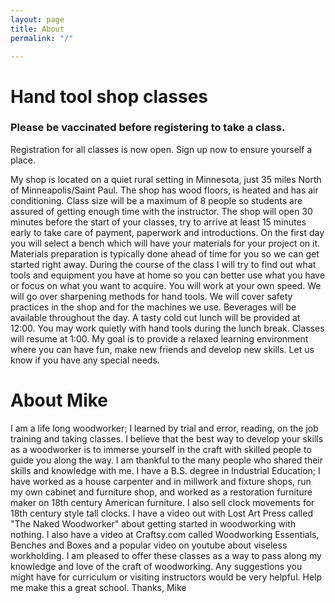 ```yaml
---
layout: page
title: About
permalink: "/"

---
```

# Hand tool shop classes

### Please be vaccinated before registering to take a class.

Registration for all classes is now open. Sign up now to ensure yourself a place.

My shop is located on a quiet rural setting in Minnesota, just 35 miles North of Minneapolis/Saint Paul. The shop has wood floors, is heated and has air conditioning. Class size will be a maximum of 8 people so students are assured of getting enough time with the instructor. The shop will open 30 minutes before the start of your classes, try to arrive at least 15 minutes early to take care of payment, paperwork and introductions. On the first day you will select a bench which will have your materials for your project on it. Materials preparation is typically done ahead of time for you so we can get started right away. During the course of the class I will try to find out what tools and equipment you have at home so you can better use what you have or focus on what you want to acquire. You will work at your own speed. We will go over sharpening methods for hand tools. We will cover safety practices in the shop and for the machines we use. Beverages will be available throughout the day. A tasty cold cut lunch will be provided at 12:00. You may work quietly with hand tools during the lunch break. Classes will resume at 1:00.  My goal is to provide a relaxed learning environment where you can have fun, make new friends and develop new skills. Let us know if you have any special needs.

# About Mike

I am a life long woodworker; I learned by trial and error, reading, on the job training and taking classes. I believe that the best way to develop your skills as a woodworker is to immerse yourself in the craft with skilled people to guide you along the way. I am thankful to the many people who shared their skills and knowledge with me. I have a B.S. degree in Industrial Education; I have worked as a house carpenter and in millwork and fixture shops, run my own cabinet and furniture shop, and worked as a restoration furniture maker on 18th century American furniture. I also sell clock movements for 18th century style tall clocks. I have a video out with Lost Art Press called "The Naked Woodworker" about getting started in woodworking with nothing. I also have a video at Craftsy.com called Woodworking Essentials, Benches and Boxes and a popular video on youtube about viseless workholding. I am pleased to offer these classes as a way to pass along my knowledge and love of the craft of woodworking. Any suggestions you might have for curriculum or visiting instructors would be very helpful. Help me make this a great school. Thanks, Mike